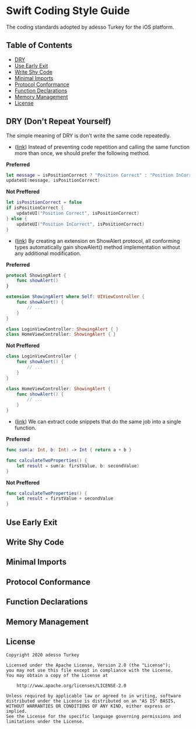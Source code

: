 Swift Coding Style Guide
============================

The coding standards adopted by adesso Turkey for the iOS platform.

Table of Contents
-----------------

- [DRY](#dry)
- [Use Early Exit](#use-early-exit)
- [Write Shy Code](#write-shy-code)
- [Minimal Imports](#minimal-imports)
- [Protocol Conformance](#protocol-conformance)
- [Function Declarations](#function-declarations)
- [Memory Management](#memory-management)
- [License](#license)

## DRY (Don't Repeat Yourself)

The simple meaning of DRY is don’t write the same code repeatedly.

* <a id='duplicate-call-function-dry'></a>(<a href='#duplicate-call-function-dry'>link</a>)
Instead of preventing code repetition and calling the same function more than once, we should prefer the following method.

**Preferred**
```swift
let message = isPositionCorrect ? "Position Correct" : "Position InCorrect"
updateUI(message, isPositionCorrect)
```

**Not Preffered**
```swift
let isPositionCorrect = false
if isPositionCorrect {
    updateUI("Position Correct", isPositionCorrect)
} else {
    updateUI("Position InCorrect", isPositionCorrect)
}
```
* <a id='protocol-extension-dry'></a>(<a href='#protocol-extension-dry'>link</a>)
By creating an extension on ShowAlert protocol, all conforming types automatically gain showAlert() method implementation without any additional modification. 

**Preferred**
```swift
protocol ShowingAlert {
    func showAlert()
}

extension ShowingAlert where Self: UIViewController {
    func showAlert() {
        // ...
    }
}

class LoginViewController: ShowingAlert { }
class HomeViewController: ShowingAlert { }
```

**Not Preffered**
```swift
class LoginViewController {
    func showAlert() {
        // ...
    }
}

class HomeViewController: ShowingAlert { 
    func showAlert() {
        // ...
    }
}
```
* <a id='protocol-extension-dry'></a>(<a href='#protocol-extension-dry'>link</a>)
We can extract code snippets that do the same job into a single function.

**Preferred**
```swift
func sum(a: Int, b: Int) -> Int { return a + b }

func calculateTwoProperties() {
    let result = sum(a: firstValue, b: secondValue)
}
```

**Not Preffered**
```swift
func calculateTwoProperties() {
    let result = firstValue + secondValue
}
```

## Use Early Exit


## Write Shy Code


## Minimal Imports


## Protocol Conformance


## Function Declarations


## Memory Management


## License

```
Copyright 2020 adesso Turkey

Licensed under the Apache License, Version 2.0 (the "License");
you may not use this file except in compliance with the License.
You may obtain a copy of the License at

    http://www.apache.org/licenses/LICENSE-2.0

Unless required by applicable law or agreed to in writing, software
distributed under the License is distributed on an "AS IS" BASIS,
WITHOUT WARRANTIES OR CONDITIONS OF ANY KIND, either express or implied.
See the License for the specific language governing permissions and
limitations under the License.
```

[linkedin/jobs]: https://www.linkedin.com/company/adessoturkey/jobs/
